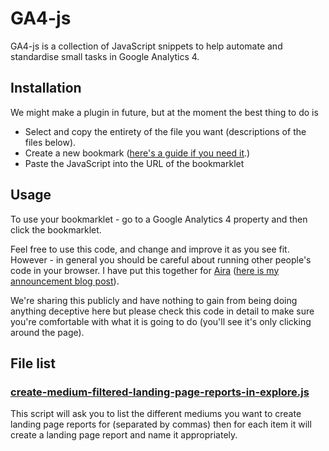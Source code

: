 # GA4-js

GA4-js is a collection of JavaScript snippets to help automate and standardise small tasks in Google Analytics 4.

## Installation

We might make a plugin in future, but at the moment the best thing to do is

- Select and copy the entirety of the file you want (descriptions of the files below).
- Create a new bookmark ([here's a guide if you need it](https://www.freecodecamp.org/news/what-are-bookmarklets/).)
- Paste the JavaScript into the URL of the bookmarklet


## Usage

To use your bookmarklet - go to a Google Analytics 4 property and then click the bookmarklet.

Feel free to use this code, and change and improve it as you see fit. However - in general you should be careful about running other people's code in your browser. I have put this together for [Aira](https://aira.net/) ([here is my announcement blog post](https://aira.net/blog/aira-welcomes-robin-lord-as-head-of-innovation)). 

We're sharing this publicly and have nothing to gain from being doing anything deceptive here but please check this code in detail to make sure you're comfortable with what it is going to do (you'll see it's only clicking around the page).

## File list

### [create-medium-filtered-landing-page-reports-in-explore.js](https://github.com/Robin-Lord/GA4-js/blob/main/create-medium-filtered-landing-page-reports-in-explore.js)
This script will ask you to list the different mediums you want to create landing page reports for (separated by commas) then for each item it will create a landing page report and name it appropriately.
